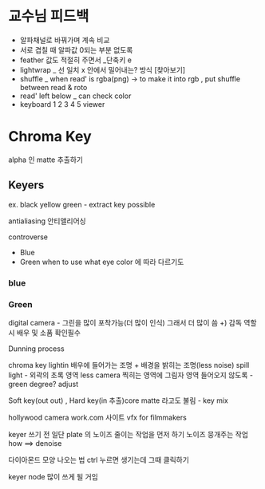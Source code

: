 # 교수님 피드백
- 알파채널로 바꿔가며 계속 비교
- 서로 겹칠 때 알파값 0되는 부분 없도록
- feather 값도 적절히 주면서 _단축키 e
- lightwrap _ 선 일치 x 안에서 밀어내는? 방식 [찾아보기]
- shuffle _ when read' is rgba(png) -> to make it into rgb , put shuffle between read & roto
- read' left below _ can check color  
- keyboard 1 2 3 4 5  viewer

# Chroma Key

alpha 인 matte 추출하기

## Keyers
ex. black yellow green - extract key possible

antialiasing 안티앨리어싱

controverse 
- Blue
- Green
when to use what
eye color 에 따라 다르기도
### blue
### Green
digital camera - 그린을 많이 포착가능(더 많이 인식)
그래서 더 많이 씀
+) 감독 역할 시 배우 및 소품 확인필수 

Dunning process

chroma key lightin
배우에 들어가는 조명 + 배경을 밝히는 조명(less noise)
spill light - 외곽의 초록 영역 less
camera 찍히는 영역에 그림자 영역 들어오지 않도록 - green degree? adjust

Soft key(out out) , Hard key(in 추출)core matte 라고도 불림 - key mix

hollywood camera work.com 사이트
vfx for filmmakers

keyer 쓰기 전 일단 plate 의 노이즈 줄이는 작업을 먼저 하기
노이즈 뭉개주는 작업 how ==> denoise

다이아몬드 모양 나오는 법 ctrl 누르면 생기는데 그때 클릭하기

keyer node 많이 쓰게 될 거임
